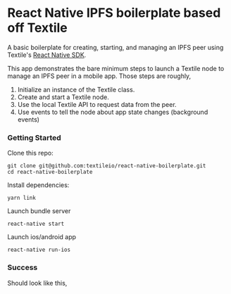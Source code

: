 # React Native IPFS boilerplate based off Textile

A basic boilerplate for creating, starting, and managing an IPFS peer using Textile's [React Native SDK](https://github.com/textileio/react-native-sdk).

This app demonstrates the bare minimum steps to launch a Textile node to manage an IPFS peer in a mobile app. Those steps are roughly,

1. Initialize an instance of the Textile class.
2. Create and start a Textile node.
3. Use the local Textile API to request data from the peer.
4. Use events to tell the node about app state changes (background events)

### Getting Started

Clone this repo:

```
git clone git@github.com:textileio/react-native-boilerplate.git
cd react-native-boilerplate
```

Install dependencies:

```
yarn link
```

Launch bundle server

```
react-native start
```

Launch ios/android app

```
react-native run-ios
```

### Success

Should look like this,


